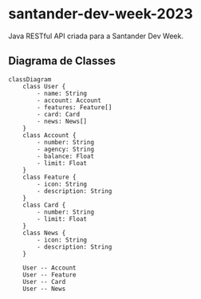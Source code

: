 # santander-dev-week-2023
Java RESTful API criada para a Santander Dev Week.

## Diagrama de Classes


```mermaid
classDiagram
    class User {
        - name: String
        - account: Account
        - features: Feature[]
        - card: Card
        - news: News[]
    }
    class Account {
        - number: String
        - agency: String
        - balance: Float
        - limit: Float
    }
    class Feature {
        - icon: String
        - description: String
    }
    class Card {
        - number: String
        - limit: Float
    }
    class News {
        - icon: String
        - description: String
    }

    User -- Account
    User -- Feature
    User -- Card
    User -- News
```
